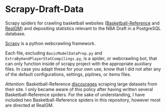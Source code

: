 # Scrapy-Draft-Data
Scrapy spiders for crawling basketball websites ([Basketball-Reference](http://www.basketball-reference.com/) and [RealGM](http://basketball.realgm.com/)) and depositing statistics relevant to the NBA Draft in a PostgreSQL database.

[Scrapy](https://doc.scrapy.org/en/1.2/index.html) is a python webcrawling framework.

Each file, excluding `BasicModelDataPrep.py` and `ExtraByHandPlayerStatCompilings.py`, is a spider, or webcrawling bot, that can only function inside of scrapy project with the appropriate auxiliary files. In case you adapt these for your own use, know that I did not alter any of the default configurations, settings, piplines, or items files. 

*Attention:* Basketball-Reference [discourages](http://www.sports-reference.com/data_use.html) scraping large datasets from their site. I only became aware of this policy after having written several Basketball-Reference spiders. For the sake of understanding, I have included two Basketball-Reference spiders in this repository, however most are directed at RealGM. 
